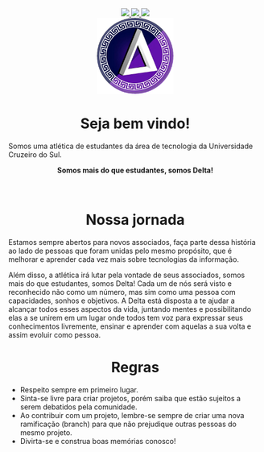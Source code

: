 <div align="center">
  <a href="#">
    <img src="https://media3.giphy.com/media/v1.Y2lkPTc5MGI3NjExYzcxM2ZjOGI1OGVmMmU0ZmIzYTg0MzY0MjUxNWJlYTg5ZGY2YTBlNCZlcD12MV9pbnRlcm5hbF9naWZzX2dpZklkJmN0PXM/X6igXqclj9f8Tf5XXG/giphy.gif" height="50">
  </a>

  <a href="#">
    <img src="https://readme-typing-svg.herokuapp.com?color=%238a2be2&size=24&center=true&vCenter=true&lines=Atlética+Delta+UNICSUL" />
  </a>

  <a href="#">
    <img src="https://media3.giphy.com/media/v1.Y2lkPTc5MGI3NjExYzcxM2ZjOGI1OGVmMmU0ZmIzYTg0MzY0MjUxNWJlYTg5ZGY2YTBlNCZlcD12MV9pbnRlcm5hbF9naWZzX2dpZklkJmN0PXM/X6igXqclj9f8Tf5XXG/giphy.gif" height="50">
  </a>
</div>

<div align="center">  
  <img src="./delta.png" width="30%">
</div>

<center> <h1> Seja bem vindo!</h1> </center>

Somos uma atlética de estudantes da área de tecnologia da Universidade Cruzeiro do Sul.

<center> <b>Somos mais do que estudantes, somos Delta!</b> </center>

<br />
<br />

<center> <h1> Nossa jornada </h1> </center>

Estamos sempre abertos para novos associados, faça parte dessa história ao lado de pessoas que foram unidas pelo mesmo propósito, que é melhorar e aprender cada vez mais sobre tecnologias da informação.

Além disso, a atlética irá lutar pela vontade de seus associados, somos mais do que estudantes, somos Delta! Cada um de nós será visto e reconhecido não como um número, mas sim como uma pessoa com capacidades, sonhos e objetivos. A Delta está disposta a te ajudar a alcançar todos esses aspectos da vida, juntando mentes e possibilitando elas a se unirem em um lugar onde todos tem voz para expressar seus conhecimentos livremente, ensinar e aprender com aquelas a sua volta e assim evoluir como pessoa.


<center> <h1> Regras </h1> </center>

- Respeito sempre em primeiro lugar.
- Sinta-se livre para criar projetos, porém saiba que estão sujeitos a serem debatidos pela comunidade.
- Ao contribuir com um projeto, lembre-se sempre de criar uma nova ramificação (branch) para que não prejudique outras pessoas do mesmo projeto.
- Divirta-se e construa boas memórias conosco!
